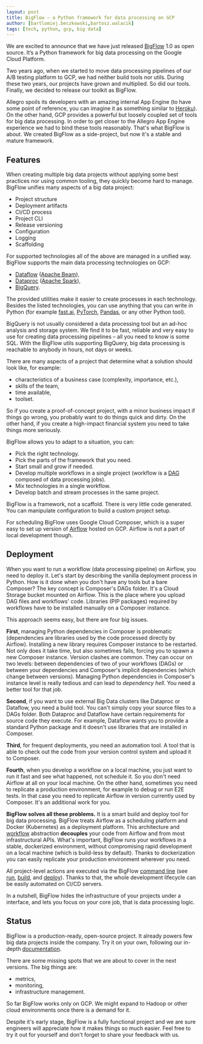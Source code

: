 ```yaml
---
layout: post
title: BigFlow — a Python framework for data processing on GCP
author: [bartlomiej.beczkowski,bartosz.walacik]
tags: [tech, python, gcp, big data]
---
```



We are excited to announce that we have just released [BigFlow](https://github.com/allegro/bigflow) 1.0 as open source.
It’s a Python framework for big data processing on the Google Cloud Platform.

Two years ago, when we started to move data processing pipelines
of our A/B testing platform to GCP, we had neither build tools nor utils.
During these two years, our projects have grown and multiplied. So did our tools.
Finally, we decided to release our toolkit as BigFlow.

Allegro spoils its developers with an amazing internal App Engine (to have some point of reference, you can imagine it as
something similar to [Heroku](https://www.heroku.com/)). On the other hand, GCP provides a powerful but loosely
coupled set of tools for big data processing. In order to get closer to the Allegro App Engine experience we had to bind
these tools reasonably. That's what BigFlow is about.
We created BigFlow as a side-project, but now it's a stable and mature framework.

## Features

When creating multiple big data projects without applying some best practices nor using common tooling, they
quickly become hard to manage. BigFlow unifies many aspects of a big data project:

* Project structure
* Deployment artifacts
* CI/CD process
* Project CLI
* Release versioning
* Configuration
* Logging
* Scaffolding

For supported technologies all of the above are managed in a unified way. BigFlow supports the main
data processing technologies on GCP:

* [Dataflow](https://cloud.google.com/dataflow) ([Apache Beam](https://beam.apache.org/)),
* [Dataproc](https://cloud.google.com/dataproc) ([Apache Spark](https://spark.apache.org/)),
* [BigQuery](https://cloud.google.com/bigquery).

The provided utilities make it easier to create processes in each technology. Besides the listed technologies,
you can use anything that you can write in Python (for example [fast.ai](https://www.fast.ai/),
[PyTorch](https://pytorch.org/), [Pandas](https://pandas.pydata.org/), or any other Python tool).

BigQuery is not usually considered a data processing tool but an ad-hoc analysis and storage system. We find it to be fast,
reliable and very easy to use for creating data processing pipelines – all you need to know is some SQL. With
the BigFlow utils supporting BigQuery, big data processing is reachable to anybody in hours, not days or weeks.

There are many aspects of a project that determine what a solution should look like, for example:

* characteristics of a business case (complexity, importance, etc.),
* skills of the team,
* time available,
* toolset.

So if you create a proof-of-concept project, with a minor business impact if things go wrong, you probably want to do
things quick and dirty. On the other hand, if you create a high-impact financial system you need to take things more
seriously.

BigFlow allows you to adapt to a situation, you can:

* Pick the right technology.
* Pick the parts of the framework that you need.
* Start small and grow if needed.
* Develop multiple workflows in a single project (workflow is a [DAG](https://en.wikipedia.org/wiki/Directed_acyclic_graph)
 composed of data processing jobs).
* Mix technologies in a single workflow.
* Develop batch and stream processes in the same project.

BigFlow is a framework, not a scaffold. There is very little code generated. You can manipulate configuration to
build a custom project setup.

For scheduling BigFlow uses Google Cloud Composer, which is a super easy to set up version
of [Airflow](https://airflow.apache.org/) hosted on GCP. Airflow is not a part of local development though.

## Deployment

When you want to run a workflow (data processing pipeline)
on Airflow, you need to deploy it.
Let's start by describing the vanilla deployment process in Python.
How is it done when you don't have any tools but a bare Composer?
The key concept is Composer's DAGs folder.
It's a Cloud Storage bucket mounted on Airflow.
This is the place where you upload DAG files and workflows' code.
Libraries (PIP packages) required by workflows have to be installed
manually on a Composer instance.

This approach seems easy, but there are four big issues.

**First**, managing Python dependencies in Composer is problematic
(dependencies are libraries used by the code processed directly by Airflow).
Installing a new library requires Composer instance to be restarted.
Not only does it take time, but also sometimes fails, forcing you to spawn a new Composer instance.
Version clashes are common. They can occur on two levels: between
dependencies of two of your workflows (DAGs) or between your
dependencies and Composer's implicit dependencies (which change between versions).
Managing Python dependencies in Composer's instance level is really tedious
and can lead to *dependency hell*.
You need a better tool for that job.

**Second**, if you want to use external Big Data clusters like Dataproc or Dataflow,
you need a build tool. You can't simply copy your source files to a DAGs folder.
Both Dataproc and Dataflow have certain requirements for source code they execute.
For example, Dataflow wants you to provide a standard Python package
and it doesn't use libraries that are installed in Composer.

**Third**, for frequent deployments, you need an automation tool.
A tool that is able to check out the code from your version control system and upload it to Composer.

**Fourth**, when you develop a workflow on a local machine,
you just want to run it fast and see what happened, not schedule it.
So you don't need Airflow at all on your local machine.
On the other hand, sometimes you need to replicate a production environment,
for example to debug or run E2E tests. In that case you need to replicate Airflow in version currently used by Composer.
It's an additional work for you.

**BigFlow solves all these problems.**
It is a smart build and deploy tool for big data processing.
BigFlow treats Airflow as a scheduling platform and Docker (Kubernetes)
as a deployment platform. This architecture
and [workflow](https://github.com/allegro/bigflow/blob/master/docs/workflow-and-job.md) abstraction
**decouples** your code from Airflow and from most infrastructural APIs.
What's important, BigFlow runs your workflows in a stable, dockerized environment,
without compromising rapid development on a local machine (which is build-less by default).
Thanks to dockerization you can easily replicate your production environment wherever you need.

All project-level actions are executed via the BigFlow [command line](https://github.com/allegro/bigflow/blob/master/docs/cli.md)
(see
[run](https://github.com/allegro/bigflow/blob/master/docs/cli.md#running-workflows),
[build](https://github.com/allegro/bigflow/blob/master/docs/cli.md#building-airflow-dags), and
[deploy](https://github.com/allegro/bigflow/blob/master/docs/cli.md#deploying-to-gcp)).
Thanks to that, the whole development lifecycle can be easily automated on CI/CD servers.

In a nutshell, BigFlow hides the infrastructure of your projects
under a interface, and lets you focus on your core job, that is data processing logic.

## Status

BigFlow is a production-ready, open-source project. It already powers few big data projects inside the company. Try it on your
own, following our in-depth [documentation](https://github.com/allegro/bigflow#documentation).

There are some missing spots that we are about to cover in the next versions. The big things are:

* metrics,
* monitoring,
* infrastructure management.

So far BigFlow works only on GCP. We might expand to Hadoop or other cloud environments once there is a demand for it.

Despite it's early stage, BigFlow is a fully functional project and we are sure engineers will appreciate how
it makes things so much easier. Feel free to try it out for yourself and don't forget to share your feedback with us.
